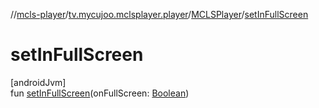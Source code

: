 //[mcls-player](../../../index.md)/[tv.mycujoo.mclsplayer.player](../index.md)/[MCLSPlayer](index.md)/[setInFullScreen](set-in-full-screen.md)

# setInFullScreen

[androidJvm]\
fun [setInFullScreen](set-in-full-screen.md)(onFullScreen: [Boolean](https://kotlinlang.org/api/latest/jvm/stdlib/kotlin/-boolean/index.html))
